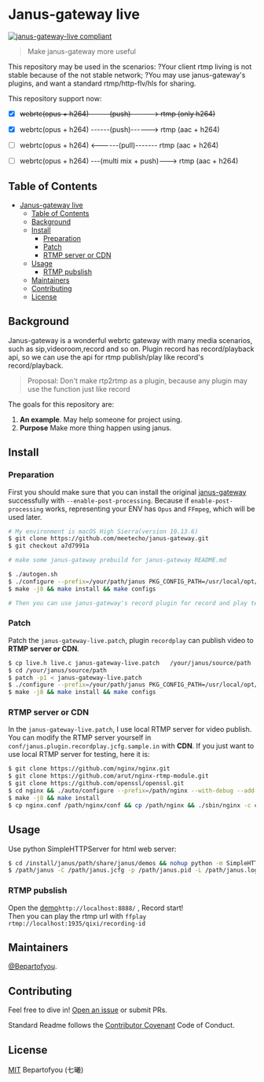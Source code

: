# Janus-gateway live

[![janus-gateway-live compliant](https://img.shields.io/badge/rtmp%20live-janus--gateway-brightgreen.svg)](https://github.com/Bepartofyou/janus-gateway-live)

> Make janus-gateway more useful

 This repository may be used in the scenarios: ?Your client rtmp living is not stable because of the not stable network; ?You may use janus-gateway's plugins, and want a standard rtmp/http-flv/hls for sharing.

This repository support now:

* [x] ~~webrtc(opus + h264) ------(push)------> rtmp (only h264)~~
* [x] webrtc(opus + h264) ------(push)------> rtmp (aac + h264)
* [ ] webrtc(opus + h264) <------(pull)------- rtmp (aac + h264)
* [ ] webrtc(opus + h264) ---(multi mix + push)---> rtmp (aac + h264)


## Table of Contents

- [Janus-gateway live](#janus-gateway-live)
  - [Table of Contents](#table-of-contents)
  - [Background](#background)
  - [Install](#install)
    - [Preparation](#preparation)
    - [Patch](#patch)
    - [RTMP server or CDN](#rtmp-server-or-cdn)
  - [Usage](#usage)
    - [RTMP pubslish](#rtmp-pubslish)
  - [Maintainers](#maintainers)
  - [Contributing](#contributing)
  - [License](#license)

## Background

Janus-gateway is a wonderful webrtc gateway with many media scenarios, such as sip,videoroom,record and so on. Plugin record has record/playback api, so we can use the api for rtmp publish/play like record's record/playback.

> Proposal: Don't make rtp2rtmp as a plugin, because any plugin may use the function just like record


The goals for this repository are:

1. **An example**. May help someone for project using.
2. **Purpose** Make more thing happen using janus.


## Install

### Preparation
  
First you should make sure that you can install the original [janus-gateway](https://github.com/meetecho/janus-gateway) successfully with `--enable-post-processing`. Because if `enable-post-processing` works, representing your ENV has `Opus` and `FFmpeg`, which will be used later.

```sh
# My environment is macOS High Sierra(version 10.13.6)
$ git clone https://github.com/meetecho/janus-gateway.git
$ git checkout a7d7991a

# make some janus-gateway prebuild for janus-gateway README.md

$ ./autogen.sh
$ ./configure --prefix=/your/path/janus PKG_CONFIG_PATH=/usr/local/opt/openssl/lib/pkgconfig  --enable-post-processing
$ make -j8 && make install && make configs

# Then you can use janus-gateway's record plugin for record and play testing.
```

### Patch

Patch the `janus-gateway-live.patch`, plugin `recordplay` can publish video to **RTMP server or CDN**.

```sh
$ cp live.h live.c janus-gateway-live.patch   /your/janus/source/path
$ cd /your/janus/source/path
$ patch -p1 < janus-gateway-live.patch
$ ./configure --prefix=/your/path/janus PKG_CONFIG_PATH=/usr/local/opt/openssl/lib/pkgconfig  --enable-post-processing
$ make -j8 && make install && make configs
```

### RTMP server or CDN

In the `janus-gateway-live.patch`, I use local RTMP server for video publish. You can modify the RTMP server yourself in `conf/janus.plugin.recordplay.jcfg.sample.in` with **CDN**. If you just want to use local RTMP server for testing, here it is:

```sh
$ git clone https://github.com/nginx/nginx.git
$ git clone https://github.com/arut/nginx-rtmp-module.git
$ git clone https://github.com/openssl/openssl.git
$ cd nginx && ./auto/configure --prefix=/path/nginx --with-debug --add-module=/path/nginx-rtmp-module --with-openssl=/path/openssl
$ make -j8 && make install
$ cp nginx.conf /path/nginx/conf && cp /path/nginx && ./sbin/nginx -c conf/nginx.conf
```

## Usage

Use python SimpleHTTPServer for html web server:

```sh
$ cd /install/janus/path/share/janus/demos && nohup python -m SimpleHTTPServer 8888 &
$ /path/janus -C /path/janus.jcfg -p /path/janus.pid -L /path/janus.log -l -R -b -D -d 7 -e -B 50
```

### RTMP pubslish

Open the [demo](http://localhost:8888/)`http://localhost:8888/` , Record start! <br/> Then you can play the rtmp url with `ffplay rtmp://localhost:1935/qixi/recording-id`


## Maintainers

[@Bepartofyou](https://github.com/Bepartofyou).

## Contributing

Feel free to dive in! [Open an issue](https://github.com/Bepartofyou/janus-gateway-live/issues/new) or submit PRs.

Standard Readme follows the [Contributor Covenant](http://contributor-covenant.org/version/1/3/0/) Code of Conduct.


## License

[MIT](LICENSE) Bepartofyou (七曦)
